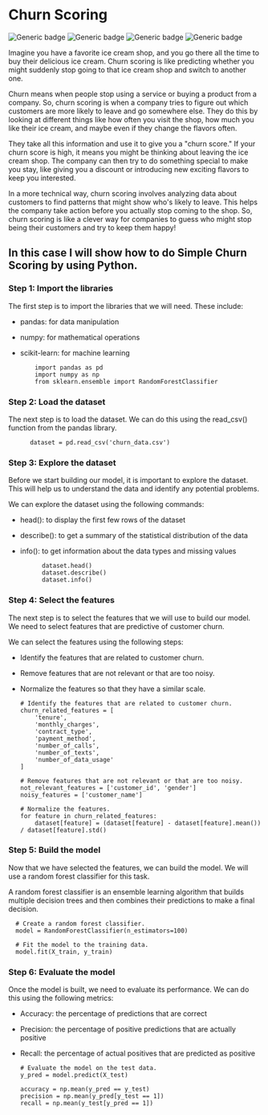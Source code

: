 # Churn Scoring
![Generic badge](https://img.shields.io/badge/Concept-red) ![Generic badge](https://img.shields.io/badge/Presentation-gold) ![Generic badge](https://img.shields.io/badge/Python-yellow) ![Generic badge](https://img.shields.io/badge/XGBoost-red)


Imagine you have a favorite ice cream shop, and you go there all the time to buy their delicious ice cream. Churn scoring is like predicting whether you might suddenly stop going to that ice cream shop and switch to another one.

Churn means when people stop using a service or buying a product from a company. So, churn scoring is when a company tries to figure out which customers are more likely to leave and go somewhere else. They do this by looking at different things like how often you visit the shop, how much you like their ice cream, and maybe even if they change the flavors often.

They take all this information and use it to give you a "churn score." If your churn score is high, it means you might be thinking about leaving the ice cream shop. The company can then try to do something special to make you stay, like giving you a discount or introducing new exciting flavors to keep you interested.

In a more technical way, churn scoring involves analyzing data about customers to find patterns that might show who's likely to leave. This helps the company take action before you actually stop coming to the shop. So, churn scoring is like a clever way for companies to guess who might stop being their customers and try to keep them happy!

## In this case I will show how to do Simple Churn Scoring by using Python.

### Step 1: Import the libraries

The first step is to import the libraries that we will need. These include:

- pandas: for data manipulation
- numpy: for mathematical operations
- scikit-learn: for machine learning

          import pandas as pd
          import numpy as np
          from sklearn.ensemble import RandomForestClassifier

### Step 2: Load the dataset

The next step is to load the dataset. We can do this using the read_csv() function from the pandas library.

          dataset = pd.read_csv('churn_data.csv')

### Step 3: Explore the dataset


Before we start building our model, it is important to explore the dataset. This will help us to understand the data and identify any potential problems.

We can explore the dataset using the following commands:

- head(): to display the first few rows of the dataset
- describe(): to get a summary of the statistical distribution of the data
- info(): to get information about the data types and missing values

            dataset.head()
            dataset.describe()
            dataset.info()

### Step 4: Select the features

The next step is to select the features that we will use to build our model. We need to select features that are predictive of customer churn.

We can select the features using the following steps:

- Identify the features that are related to customer churn.
- Remove features that are not relevant or that are too noisy.
- Normalize the features so that they have a similar scale.

      # Identify the features that are related to customer churn.
      churn_related_features = [
          'tenure',
          'monthly_charges',
          'contract_type',
          'payment_method',
          'number_of_calls',
          'number_of_texts',
          'number_of_data_usage'
      ]
      
      # Remove features that are not relevant or that are too noisy.
      not_relevant_features = ['customer_id', 'gender']
      noisy_features = ['customer_name']
      
      # Normalize the features.
      for feature in churn_related_features:
          dataset[feature] = (dataset[feature] - dataset[feature].mean()) / dataset[feature].std()

### Step 5: Build the model

Now that we have selected the features, we can build the model. We will use a random forest classifier for this task.

A random forest classifier is an ensemble learning algorithm that builds multiple decision trees and then combines their predictions to make a final decision.

      # Create a random forest classifier.
      model = RandomForestClassifier(n_estimators=100)
      
      # Fit the model to the training data.
      model.fit(X_train, y_train)

### Step 6: Evaluate the model

Once the model is built, we need to evaluate its performance. We can do this using the following metrics:

- Accuracy: the percentage of predictions that are correct
- Precision: the percentage of positive predictions that are actually positive
- Recall: the percentage of actual positives that are predicted as positive

      # Evaluate the model on the test data.
      y_pred = model.predict(X_test)
      
      accuracy = np.mean(y_pred == y_test)
      precision = np.mean(y_pred[y_test == 1])
      recall = np.mean(y_test[y_pred == 1])





